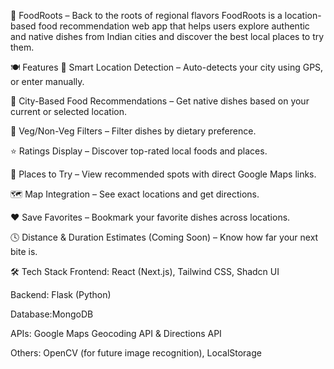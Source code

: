 🌾 FoodRoots – Back to the roots of regional flavors
FoodRoots is a location-based food recommendation web app that helps users explore authentic and native dishes from Indian cities and discover the best local places to try them.


🍽️ Features
📍 Smart Location Detection – Auto-detects your city using GPS, or enter manually.

🌆 City-Based Food Recommendations – Get native dishes based on your current or selected location.

🥬 Veg/Non-Veg Filters – Filter dishes by dietary preference.

⭐ Ratings Display – Discover top-rated local foods and places.

📌 Places to Try – View recommended spots with direct Google Maps links.

🗺️ Map Integration – See exact locations and get directions.

❤️ Save Favorites – Bookmark your favorite dishes across locations.

🕓 Distance & Duration Estimates (Coming Soon) – Know how far your next bite is.



🛠️ Tech Stack
Frontend: React (Next.js), Tailwind CSS, Shadcn UI

Backend: Flask (Python)

Database:MongoDB

APIs: Google Maps Geocoding API & Directions API

Others: OpenCV (for future image recognition), LocalStorage
